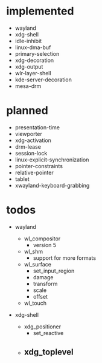 # implemented

- wayland
- xdg-shell
- idle-inhibit
- linux-dma-buf
- primary-selection
- xdg-decoration
- xdg-output
- wlr-layer-shell
- kde-server-decoration
- mesa-drm

# planned

- presentation-time
- viewporter
- xdg-activation
- drm-lease
- session-lock
- linux-explicit-synchronization
- pointer-constraints
- relative-pointer
- tablet
- xwayland-keyboard-grabbing

# todos

- wayland
  - wl_compositor
    - version 5
  - wl_shm
    - support for more formats
  - wl_surface
    - set_input_region
    - damage
    - transform
    - scale
    - offset
  - wl_touch

- xdg-shell
  - xdg_positioner
    - set_reactive
  - xdg_toplevel
    - 
